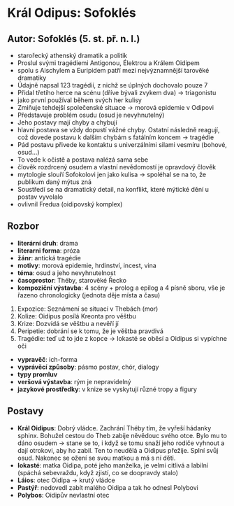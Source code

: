 # Král Odipus: Sofoklés
## Autor: Sofoklés (5. st. př. n. l.)
- starořecký athenský dramatik a politik
- Proslul svými tragédiemi Antigonou, Élektrou a Králem Oidipem
- spolu s Aischylem a Euripidem patří mezi nejvýznamnější tarověké dramatiky
- Údajně napsal 123 tragédií, z nichž se úplných dochovalo pouze 7
- Přidal třetího herce na scénu (dříve bývali zvykem dva) $\to$ triagonistu
- jako první používal během svých her kulisy
- Zmiňuje tehdejší společenské situace $\to$ morová epidemie v Odipovi
- Představuje problém osudu (osud je nevyhnutelný)
- Jeho postavy mají chyby a chybují
- hlavní postava se vždy dopustí vážné chyby. Ostatní následně reagují, což dovede postavu k
dalším chybám s fatálním koncem $\to$ tragédie
- Pád postavu přivede ke kontaktu s univerzálními silami vesmíru (bohové, osud...)
- To vede k očistě a postava nalézá sama sebe
- člověk rozdrcený osudem a vlastní nevědomostí je opravdový člověk
- mytologie slouří Sofokolovi jen jako kulisa $\to$ spoléhal se na to, že publikum daný mýtus zná
- Soustředí se na dramatický detail, na konflikt, které mýtické dění u postav vyvolalo
- ovlivnil Fredua (oidipovský komplex)

## Rozbor
- **literární druh**: drama
- **literarni forma**: próza
- **žánr**: antická tragédie
- **motivy**: morová epidemie, hrdinství, incest, vina
- **téma**: osud a jeho nevyhnutelnost
- **časoprostor**: Théby, starověké Řecko
- **kompoziční výstavba**: 4 scény + prolog a epilog a 4 písně sboru, vše je řazeno chronologicky (jednota děje místa
a času)
1. Expozice: Seznámení se situací v Thebách (mor)
2. Kolize: Oidipus posílá Kreonta pro věštbu
3. Krize: Dozvídá se věštbu a nevěří jí
4. Peripetie: dobrání se k tomu, že je věštba pravdivá
5. Tragédie: teď už to jde z kopce $\to$ Iokasté se oběsí a Oidipus si vypíchne oči
- **vypravěč**: ich-forma
- **vyprávěcí způsoby**: pásmo postav, chór, dialogy
- **typy promluv**
- **veršová výstavba**: rým je nepravidelný
- **jazykové prostředky**: v knize se vyskytují různé tropy a figury

## Postavy
- **Král Oidipus**: Dobrý vládce. Zachrání Théby tím, že vyřeší hádanky sphinx. Bohužel cestou do Theb zabije
něvědouc svého otce. Bylo mu to dáno osudem $\to$ stane se to, i když se tomu snaží jeho rodiče
vyhnout a dají otrokovi, aby ho zabil. Ten to neudělá a Oidipus přežije. Splní svůj osud.
Nakonec se ožení se svou matkou a má s ní děti.
- **Iokasté**: matka Oidipa, poté jeho manželka, je velmi citlivá a labilní (spáchá sebevraždu,
když zjistí, co se doopravdy stalo)
- **Láios**: otec Oidipa $\to$ krutý vládce
- **Pastýř**: nedovedl zabít malého Oidipa a tak ho odnesl Polybovi
- **Polybos**: Oidipův nevlastní otec


